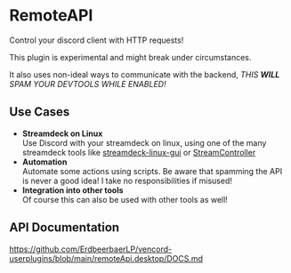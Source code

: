 # RemoteAPI
Control your discord client with HTTP requests!

This plugin is experimental and might break under circumstances.

It also uses non-ideal ways to communicate with the backend, *THIS **WILL** SPAM YOUR DEVTOOLS WHILE ENABLED!*

## Use Cases
- **Streamdeck on Linux**
\
Use Discord with your streamdeck on linux, using one of the many streamdeck tools like [streamdeck-linux-gui](https://github.com/streamdeck-linux-gui/streamdeck-linux-gui) or [StreamController](https://github.com/StreamController/StreamController)
- **Automation**
\
Automate some actions using scripts. Be aware that spamming the API is never a good idea! I take no responsibilities if misused!
- **Integration into other tools**
\
Of course this can also be used with other tools as well!

## API Documentation
https://github.com/ErdbeerbaerLP/vencord-userplugins/blob/main/remoteApi.desktop/DOCS.md
